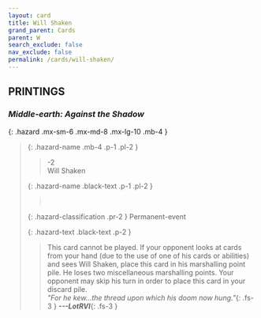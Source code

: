 ```yaml
---
layout: card
title: Will Shaken
grand_parent: Cards
parent: W
search_exclude: false
nav_exclude: false
permalink: /cards/will-shaken/
---
```


## PRINTINGS


### _Middle-earth: Against the Shadow_

{: .hazard .mx-sm-6 .mx-md-8 .mx-lg-10 .mb-4 }
> {: .hazard-name .mb-4 .p-1 .pl-2 }
> > <div class="hazard-mp">-2</div>
> > <div class="card-name">Will Shaken</div>
>
> {: .hazard-name .black-text .p-1 .pl-2 }
> > &nbsp;
>
> {: .hazard-classification .pr-2 }
> Permanent-event
>
> {: .hazard-text .black-text .p-2 }
> > This card cannot be played. If your opponent looks at cards from your hand (due to the use of one of his cards or abilities) and sees Will Shaken, place this card in his marshalling point pile. He loses two miscellaneous marshalling points. Your opponent may skip his turn in order to place this card in your discard pile. <br>_"For he kew...the thread upon which his doom now hung."_{: .fs-3 } ***---&#65279;LotRVI***{: .fs-3 }  
>
